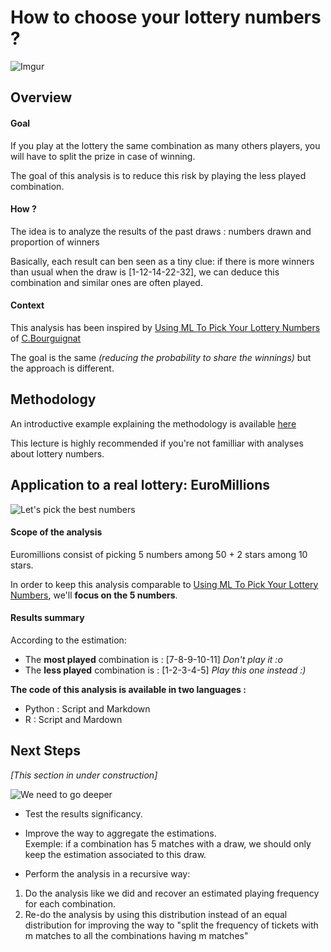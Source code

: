 How to choose your lottery numbers ? 
========================================================
![Imgur](http://i.imgur.com/pgk72hG.png)

## Overview

#### Goal
If you play at the lottery the same combination as many others players, you will have to split the prize in case of winning.

The goal of this analysis is to reduce this risk by playing the less played combination.

#### How ?

The idea is to analyze the results of the past draws : numbers drawn and proportion of winners 

Basically, each result can ben seen as a tiny clue: if there is more winners than usual when the draw is [1-12-14-22-32], we can deduce this combination and similar ones are often played.

#### Context

This analysis has been inspired by [Using ML To Pick Your Lottery Numbers](http://nbviewer.ipython.org/url/www.onewinner.me/en/devoxxML.ipynb) of [C.Bourguignat](https://twitter.com/chris_bour)

The goal is the same *(reducing the probability to share the winnings)* but the approach is different.
## Methodology

An introductive example explaining the methodology is available [here](https://github.com/StephaneFeniar/Lottery-BestCombination/blob/master/README.md)

This lecture is highly recommended if you're not familliar with analyses about lottery numbers.

## Application to a real lottery: EuroMillions
![Let's pick the best numbers](http://i.imgur.com/bIOUoRB.png)

#### Scope of the analysis
Euromillions consist of picking 5 numbers among 50 + 2 stars among 10 stars.

In order to keep this analysis comparable to [Using ML To Pick Your Lottery Numbers](http://nbviewer.ipython.org/url/www.onewinner.me/en/devoxxML.ipynb), we'll **focus on the 5 numbers**.

#### Results summary
According to the estimation:

* The **most played** combination is : [7-8-9-10-11] *Don't play it :o*
* The **less played** combination is : [1-2-3-4-5] *Play this one instead :)*

**The code of this analysis is available in two languages :**

*  Python : Script and Markdown
*  R : Script and Mardown

## Next Steps

*[This section in under construction]*

![We need to go deeper](https://xen-orchestra.com/blog/content/images/2014/Aug/1386271588578.jpg)

*  Test the results significancy.

*  Improve the way to aggregate the estimations. 
<br/>Exemple: if a combination has 5 matches with a draw, we should only keep the estimation associated to this draw.

*  Perform the analysis in a recursive way:
  1. Do the analysis like we did and recover an estimated  playing frequency for each combination.
  2. Re-do the analysis by using this distribution instead of an equal distribution for improving the way to "split the frequency of tickets with m matches to all the combinations having m matches" 


